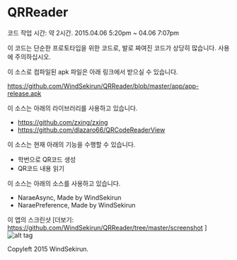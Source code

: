 # QRReader

코드 작업 시간: 약 2시간. 2015.04.06 5:20pm ~ 04.06 7:07pm

이 코드는 단순한 프로토타입을 위한 코드로, 발로 짜여진 코드가 상당히 많습니다.
사용에 주의하십시오.

이 소스로 컴파일된 apk 파일은 아래 링크에서 받으실 수 있습니다.

https://github.com/WindSekirun/QRReader/blob/master/app/app-release.apk

이 소스는 아래의 라이브러리를 사용하고 있습니다.

* https://github.com/zxing/zxing
* https://github.com/dlazaro66/QRCodeReaderView

이 소스는 현재 아래의 기능을 수행할 수 있습니다.

* 학번으로 QR코드 생성
* QR코드 내용 읽기

이 소스는 아래의 소스를 사용하고 있습니다.

* NaraeAsync, Made by WindSekirun
* NaraePreference, Made by WindSekirun

이 앱의 스크린샷 [더보기: https://github.com/WindSekirun/QRReader/tree/master/screenshot ]
![alt tag](https://raw.githubusercontent.com/WindSekirun/QRReader/master/screenshot/2.png)

Copyleft 2015 WindSekirun.
